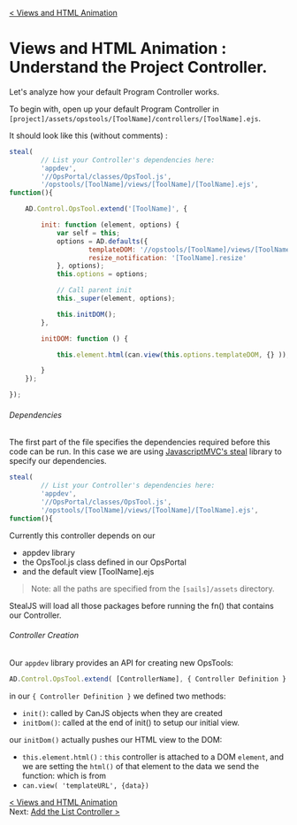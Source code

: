 [< Views and HTML Animation](develop_process_views.md)  
# Views and HTML Animation : Understand the Project Controller.

Let's analyze how your default Program Controller works.

To begin with, open up your default Program Controller in `[project]/assets/opstools/[ToolName]/controllers/[ToolName].ejs`.

It should look like this (without comments) :
```javascript
steal(
        // List your Controller's dependencies here:
        'appdev',
        '//OpsPortal/classes/OpsTool.js',
        '/opstools/[ToolName]/views/[ToolName]/[ToolName].ejs',
function(){

    AD.Control.OpsTool.extend('[ToolName]', {

        init: function (element, options) {
            var self = this;
            options = AD.defaults({
                    templateDOM: '//opstools/[ToolName]/views/[ToolName]/[ToolName].ejs',
                    resize_notification: '[ToolName].resize'
            }, options);
            this.options = options;

            // Call parent init
            this._super(element, options);

            this.initDOM();
        },

        initDOM: function () {

            this.element.html(can.view(this.options.templateDOM, {} ));

        }
    });

});
```


###### Dependencies
The first part of the file specifies the dependencies required before this code can be run.  In this case we are using [JavascriptMVC's steal](http://static.javascriptmvc.com/docs/stealjs.html) library to specify our dependencies.

```javascript
steal(
        // List your Controller's dependencies here:
        'appdev',
        '//OpsPortal/classes/OpsTool.js',
        '/opstools/[ToolName]/views/[ToolName]/[ToolName].ejs',
function(){
```
Currently this controller depends on our

+ appdev library
+ the OpsTool.js class defined in our OpsPortal
+ and the default view [ToolName].ejs

> Note: all the paths are specified from the `[sails]/assets` directory.

StealJS will load all those packages before running the fn() that contains our Controller.


###### Controller Creation
Our `appdev` library provides an API for creating new OpsTools:
```javascript 
AD.Control.OpsTool.extend( [ControllerName], { Controller Definition } );
```


in our `{ Controller Definition }` we defined two methods:
 
+ `init()`: called by CanJS objects when they are created
+ `initDom()`: called at the end of init() to setup our initial view.

our `initDom()` actually pushes our HTML view to the DOM:

+ `this.element.html()` : `this` controller is attached to a DOM `element`, and we are setting the `html()` of that element to the data we send the function:  which is from
+ `can.view( 'templateURL', {data})` 





[< Views and HTML Animation](develop_process_views.md)     
Next: [Add the List Controller >](develop_view_ex_05_listController.md)
